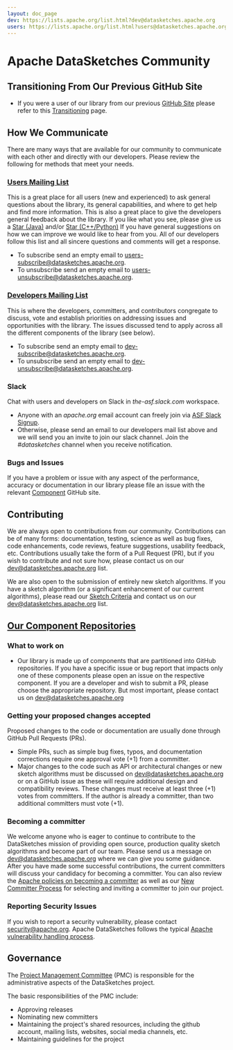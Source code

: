 ```yaml
---
layout: doc_page
dev: https://lists.apache.org/list.html?dev@datasketches.apache.org
users: https://lists.apache.org/list.html?users@datasketches.apache.org
---
```

<!--
    Licensed to the Apache Software Foundation (ASF) under one
    or more contributor license agreements.  See the NOTICE file
    distributed with this work for additional information
    regarding copyright ownership.  The ASF licenses this file
    to you under the Apache License, Version 2.0 (the
    "License"); you may not use this file except in compliance
    with the License.  You may obtain a copy of the License at

      http://www.apache.org/licenses/LICENSE-2.0

    Unless required by applicable law or agreed to in writing,
    software distributed under the License is distributed on an
    "AS IS" BASIS, WITHOUT WARRANTIES OR CONDITIONS OF ANY
    KIND, either express or implied.  See the License for the
    specific language governing permissions and limitations
    under the License.
-->

# Apache DataSketches Community

## Transitioning From Our Previous GitHub Site

* If you were a user of our library from our previous <a href="https://github.com/datasketches">GitHub Site</a> please refer to this <a href="{{site.docs_dir}}/Community/Transitioning.html">Transitioning</a> page.

## How We Communicate

There are many ways that are available for our community to communicate with each other and directly with our developers.  Please review the following for methods that meet your needs.

### [Users Mailing List]({{page.users}}) 
This is a great place for all users (new and experienced) to ask general questions about the library, its general capabilities, and where to get help and find more information.  This is also a great place to give the developers general feedback about the library. If you like what you see, please give us a [Star (Java)](https://github.com/apache/datasketches-java) and/or [Star (C++/Python)](https://github.com/apache/datasketches-cpp) If you have general suggestions on how we can improve we would like to hear from you.  All of our developers follow this list and all sincere questions and comments will get a response.
    
* To subscribe send an empty email to [users-subscribe@datasketches.apache.org](mailto:users-subscribe@datasketches.apache.org).
* To unsubscribe send an empty email to [users-unsubscribe@datasketches.apache.org](mailto:users-unsubscribe@datasketches.apache.org).
  
### [Developers Mailing List]({{page.dev}})
This is where the developers, committers, and contributors congregate to discuss, vote and establish priorities on addressing issues and opportunities with the library. The issues discussed tend to apply across all the different components of the library (see below).
    
* To subscribe send an empty email to [dev-subscribe@datasketches.apache.org](mailto:dev-subscribe@datasketches.apache.org).
* To unsubscribe send an empty email to [dev-unsubscribe@datasketches.apache.org](mailto:dev-unsubscribe@datasketches.apache.org).

### Slack
Chat with users and developers on Slack in _the-asf.slack.com_ workspace. 

* Anyone with an _apache.org_ email account can freely join via [ASF Slack Signup](https://the-asf.slack.com/signup).
* Otherwise, please send an email to our developers mail list above and we will send you an invite to join our slack channel. Join the _#datasketches_ channel when you receive notification.

### Bugs and Issues
If you have a problem or issue with any aspect of the performance, accuracy or documentation in our library please file an issue with the relevant [Component](https://datasketches.apache.org/docs/Architecture/Components.html) GitHub site.


## Contributing

We are always open to contributions from our community.  Contributions can be of many forms: documentation, testing, science as well as bug fixes, code enhancements, code reviews, feature suggestions, usability feedback, etc. Contributions usually take the form of a Pull Request (PR), but if you wish to contribute and not sure how, please contact us on our <dev@datasketches.apache.org> list.  

We are also open to the submission of entirely new sketch algorithms.  If you have a sketch algorithm (or a significant enhancement of our current algorithms), please read our [Sketch Criteria]({{site.docs_dir}}/Architecture/SketchCriteria.html) and contact us on our <dev@datasketches.apache.org> list.

## [Our Component Repositories]({{site.docs_dir}}/Architecture/Components.html)

### What to work on
* Our library is made up of components that are partitioned into GitHub repositories. If you have a specific issue or bug report that impacts only one of these components please open an issue on the respective component. If you are a developer and wish to submit a PR, please choose the appropriate repository. But most important, please contact us on <dev@datasketches.apache.org>

### Getting your proposed changes accepted

Proposed changes to the code or documentation are usually done through GitHub Pull Requests (PRs).

* Simple PRs, such as simple bug fixes, typos, and documentation corrections require one approval vote (+1) from a committer.
* Major changes to the code such as API or architectural changes or new sketch algorithms must be discussed on <dev@datasketches.apache.org> or on a GitHub issue as these will require additional design and compatibility reviews. These changes must receive at least three (+1) votes from committers. If the author is already a committer, than two additional committers must vote (+1). 

### Becoming a committer
We welcome anyone who is eager to continue to contribute to the DataSketches mission of providing open source, production quality sketch algorithms and become part of our team.  Please send us a message on <dev@datasketches.apache.org> where we can give you some guidance.  After you have made some successful contributions, the current committers will discuss your candidacy for becoming a committer.  You can also review the [Apache policies on becoming a committer](https://community.apache.org/contributors/index.html) as well as our [New Committer Process](https://datasketches.apache.org/docs/Community/NewCommitterProcess.html) for selecting and inviting a committer to join our project.  

### Reporting Security Issues
If you wish to report a security vulnerability, please contact <security@apache.org>. Apache DataSketches follows the typical [Apache vulnerability handling process](https://apache.org/security/committers.html#vulnerability-handling).

## Governance
The [Project Management Committee](https://www.apache.org/foundation/how-it-works.html) (PMC) is responsible for the administrative aspects of the DataSketches project.

The basic responsibilities of the PMC include:

* Approving releases
* Nominating new committers
* Maintaining the project's shared resources, including the github account, mailing lists, websites, social media channels, etc.
* Maintaining guidelines for the project
